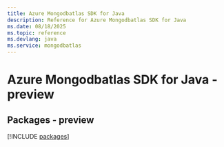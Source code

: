 ```yaml
---
title: Azure Mongodbatlas SDK for Java
description: Reference for Azure Mongodbatlas SDK for Java
ms.date: 08/18/2025
ms.topic: reference
ms.devlang: java
ms.service: mongodbatlas
---
```

# Azure Mongodbatlas SDK for Java - preview
## Packages - preview
[!INCLUDE [packages](mongodbatlas-index.md)]